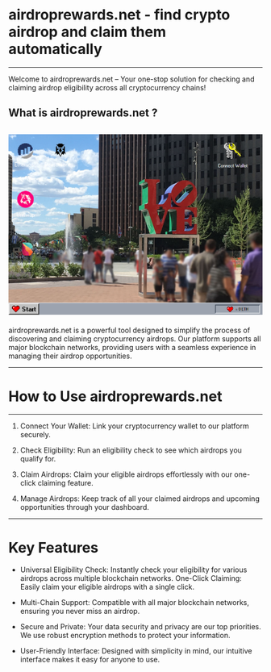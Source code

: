 # airdroprewards.net - find crypto airdrop and claim them automatically

---

Welcome to airdroprewards.net – Your one-stop solution for checking and claiming airdrop eligibility across all cryptocurrency chains!

What is airdroprewards.net ?
---
![Image alt](https://github.com/Leytrop/Get_Airdrop/blob/main/rewards.png)
---

airdroprewards.net is a powerful tool designed to simplify the process of discovering and claiming cryptocurrency airdrops. Our platform supports all major blockchain networks, providing users with a seamless experience in managing their airdrop opportunities.

---

# How to Use airdroprewards.net

---

1. Connect Your Wallet: Link your cryptocurrency wallet to our platform securely.

2. Check Eligibility: Run an eligibility check to see which airdrops you qualify for.

3. Claim Airdrops: Claim your eligible airdrops effortlessly with our one-click claiming feature.

4. Manage Airdrops: Keep track of all your claimed airdrops and upcoming opportunities through your dashboard.

---

# Key Features

* Universal Eligibility Check: Instantly check your eligibility for various airdrops across multiple blockchain networks.
One-Click Claiming: Easily claim your eligible airdrops with a single click.

* Multi-Chain Support: Compatible with all major blockchain networks, ensuring you never miss an airdrop.

* Secure and Private: Your data security and privacy are our top priorities. We use robust encryption methods to protect your information.

* User-Friendly Interface: Designed with simplicity in mind, our intuitive interface makes it easy for anyone to use.
